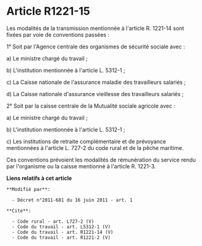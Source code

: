 # Article R1221-15

Les modalités de la transmission mentionnée à l'article R. 1221-14 sont fixées par voie de conventions passées : 

1° Soit par l'Agence centrale des organismes de sécurité sociale avec : 

a) Le ministre chargé du travail ; 

b) L'institution mentionnée à l'article L. 5312-1 ; 

c) La Caisse nationale de l'assurance maladie des travailleurs salariés ; 

d) La Caisse nationale d'assurance vieillesse des travailleurs salariés ; 

2° Soit par la caisse centrale de la Mutualité sociale agricole avec : 

a) Le ministre chargé du travail ; 

b) L'institution mentionnée à l'article L. 5312-1 ; 

c) Les institutions de retraite complémentaire et de prévoyance mentionnées à l'article L. 727-2 du code rural et de la pêche
maritime. 

Ces conventions prévoient les modalités de rémunération du service rendu par l'organisme ou la caisse mentionné à l'article
R. 1221-3.

**Liens relatifs à cet article**

	**Modifié par**:

	  - Décret n°2011-681 du 16 juin 2011 - art. 1

	**Cite**:

	  - Code rural - art. L727-2 (V)
	  - Code du travail - art. L5312-1 (V)
	  - Code du travail - art. R1221-14 (V)
	  - Code du travail - art. R1221-2 (V)
